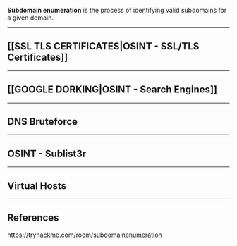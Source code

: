 **Subdomain enumeration** is the process of identifying valid subdomains for a given domain.

---

## [[SSL TLS CERTIFICATES|OSINT - SSL/TLS Certificates]]

---

## [[GOOGLE DORKING|OSINT - Search Engines]]

---

## DNS Bruteforce

---

## OSINT - Sublist3r

---

## Virtual Hosts

---

## References

https://tryhackme.com/room/subdomainenumeration